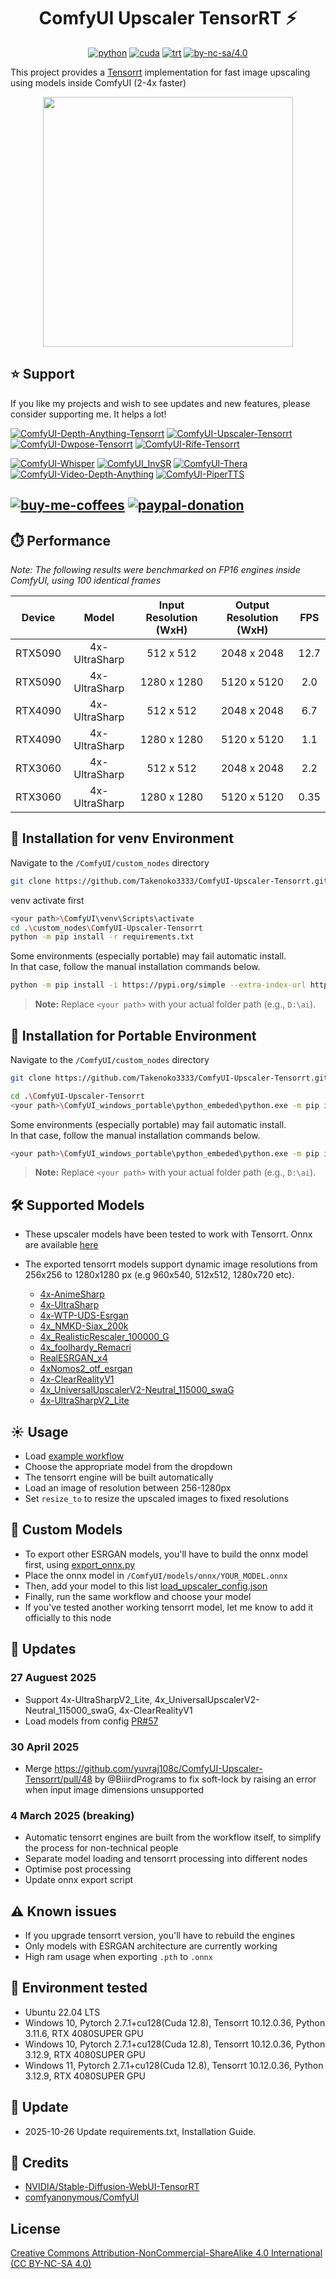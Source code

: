<div align="center">

# ComfyUI Upscaler TensorRT ⚡

[![python](https://img.shields.io/badge/python-3.11.6-green)](https://www.python.org/downloads/release/python-3116/)
[![cuda](https://img.shields.io/badge/cuda-12.8-green)](https://developer.nvidia.com/cuda-downloads)
[![trt](https://img.shields.io/badge/TRT-10.12.0.36-green)](https://developer.nvidia.com/tensorrt)
[![by-nc-sa/4.0](https://img.shields.io/badge/license-CC--BY--NC--SA--4.0-lightgrey)](https://creativecommons.org/licenses/by-nc-sa/4.0/deed.en)

</div>

This project provides a [Tensorrt](https://github.com/NVIDIA/TensorRT) implementation for fast image upscaling using models inside ComfyUI (2-4x faster)

<p align="center">
  <img src="assets/node_v3.png" style="height: 400px" />
</p>

## ⭐ Support
If you like my projects and wish to see updates and new features, please consider supporting me. It helps a lot! 

[![ComfyUI-Depth-Anything-Tensorrt](https://img.shields.io/badge/ComfyUI--Depth--Anything--Tensorrt-blue?style=flat-square)](https://github.com/yuvraj108c/ComfyUI-Depth-Anything-Tensorrt)
[![ComfyUI-Upscaler-Tensorrt](https://img.shields.io/badge/ComfyUI--Upscaler--Tensorrt-blue?style=flat-square)](https://github.com/yuvraj108c/ComfyUI-Upscaler-Tensorrt)
[![ComfyUI-Dwpose-Tensorrt](https://img.shields.io/badge/ComfyUI--Dwpose--Tensorrt-blue?style=flat-square)](https://github.com/yuvraj108c/ComfyUI-Dwpose-Tensorrt)
[![ComfyUI-Rife-Tensorrt](https://img.shields.io/badge/ComfyUI--Rife--Tensorrt-blue?style=flat-square)](https://github.com/yuvraj108c/ComfyUI-Rife-Tensorrt)

[![ComfyUI-Whisper](https://img.shields.io/badge/ComfyUI--Whisper-gray?style=flat-square)](https://github.com/yuvraj108c/ComfyUI-Whisper)
[![ComfyUI_InvSR](https://img.shields.io/badge/ComfyUI__InvSR-gray?style=flat-square)](https://github.com/yuvraj108c/ComfyUI_InvSR)
[![ComfyUI-Thera](https://img.shields.io/badge/ComfyUI--Thera-gray?style=flat-square)](https://github.com/yuvraj108c/ComfyUI-Thera)
[![ComfyUI-Video-Depth-Anything](https://img.shields.io/badge/ComfyUI--Video--Depth--Anything-gray?style=flat-square)](https://github.com/yuvraj108c/ComfyUI-Video-Depth-Anything)
[![ComfyUI-PiperTTS](https://img.shields.io/badge/ComfyUI--PiperTTS-gray?style=flat-square)](https://github.com/yuvraj108c/ComfyUI-PiperTTS)

[![buy-me-coffees](https://i.imgur.com/3MDbAtw.png)](https://www.buymeacoffee.com/yuvraj108cZ)
[![paypal-donation](https://i.imgur.com/w5jjubk.png)](https://paypal.me/yuvraj108c)
---

## ⏱️ Performance

_Note: The following results were benchmarked on FP16 engines inside ComfyUI, using 100 identical frames_

| Device |     Model     | Input Resolution (WxH) | Output Resolution (WxH) | FPS |
| :----: | :-----------: | :--------------------: | :---------------------: | :-: |
|  RTX5090  | 4x-UltraSharp |       512 x 512        |       2048 x 2048       |  12.7  |
|  RTX5090  | 4x-UltraSharp |       1280 x 1280      |       5120 x 5120       |  2.0  |
|  RTX4090  | 4x-UltraSharp |       512 x 512        |       2048 x 2048       |  6.7  |
|  RTX4090  | 4x-UltraSharp |       1280 x 1280      |       5120 x 5120       |  1.1  |
|  RTX3060  | 4x-UltraSharp |       512 x 512        |       2048 x 2048       |  2.2  |
|  RTX3060  | 4x-UltraSharp |       1280 x 1280      |       5120 x 5120       |  0.35  |

## 🚀 Installation for venv Environment
Navigate to the `/ComfyUI/custom_nodes` directory
```bash
git clone https://github.com/Takenoko3333/ComfyUI-Upscaler-Tensorrt.git
```
venv activate first
```bash
<your path>\ComfyUI\venv\Scripts\activate
cd .\custom_nodes\ComfyUI-Upscaler-Tensorrt
python -m pip install -r requirements.txt
```
Some environments (especially portable) may fail automatic install.  
In that case, follow the manual installation commands below.
```bash
python -m pip install -i https://pypi.org/simple --extra-index-url https://pypi.nvidia.com tensorrt-cu12==10.12.0.36 tensorrt-cu12-bindings==10.12.0.36 tensorrt-cu12-libs==10.12.0.36
```
> **Note:** Replace `<your path>` with your actual folder path (e.g., `D:\ai`).

## 💼 Installation for Portable Environment
 Navigate to the `/ComfyUI/custom_nodes` directory
```bash
git clone https://github.com/Takenoko3333/ComfyUI-Upscaler-Tensorrt.git
```
```bash
cd .\ComfyUI-Upscaler-Tensorrt
<your path>\ComfyUI_windows_portable\python_embeded\python.exe -m pip install -r requirements.txt
```
Some environments (especially portable) may fail automatic install.  
In that case, follow the manual installation commands below.
```bash
<your path>\ComfyUI_windows_portable\python_embeded\python.exe -m pip install -i https://pypi.org/simple --extra-index-url https://pypi.nvidia.com tensorrt-cu12==10.12.0.36 tensorrt-cu12-bindings==10.12.0.36 tensorrt-cu12-libs==10.12.0.36
```
> **Note:** Replace `<your path>` with your actual folder path (e.g., `D:\ai`).

## 🛠️ Supported Models

- These upscaler models have been tested to work with Tensorrt. Onnx are available [here](https://huggingface.co/yuvraj108c/ComfyUI-Upscaler-Onnx/tree/main)
- The exported tensorrt models support dynamic image resolutions from 256x256 to 1280x1280 px (e.g 960x540, 512x512, 1280x720 etc).

   - [4x-AnimeSharp](https://openmodeldb.info/models/4x-AnimeSharp)
   - [4x-UltraSharp](https://openmodeldb.info/models/4x-UltraSharp)
   - [4x-WTP-UDS-Esrgan](https://openmodeldb.info/models/4x-WTP-UDS-Esrgan)
   - [4x_NMKD-Siax_200k](https://openmodeldb.info/models/4x-NMKD-Siax-CX)
   - [4x_RealisticRescaler_100000_G](https://openmodeldb.info/models/4x-RealisticRescaler)
   - [4x_foolhardy_Remacri](https://openmodeldb.info/models/4x-Remacri)
   - [RealESRGAN_x4](https://openmodeldb.info/models/4x-realesrgan-x4plus)
   - [4xNomos2_otf_esrgan](https://openmodeldb.info/models/4x-Nomos2-otf-esrgan)
   - [4x-ClearRealityV1](https://openmodeldb.info/models/4x-ClearRealityV1)
   - [4x_UniversalUpscalerV2-Neutral_115000_swaG](https://openmodeldb.info/models/4x-UniversalUpscalerV2-Neutral)
   - [4x-UltraSharpV2_Lite](https://huggingface.co/Kim2091/UltraSharpV2) 

## ☀️ Usage

- Load [example workflow](assets/tensorrt_upscaling_workflow.json) 
- Choose the appropriate model from the dropdown
- The tensorrt engine will be built automatically
- Load an image of resolution between 256-1280px
- Set `resize_to` to resize the upscaled images to fixed resolutions

## 🔧 Custom Models
- To export other ESRGAN models, you'll have to build the onnx model first, using [export_onnx.py](scripts/export_onnx.py) 
- Place the onnx model in `/ComfyUI/models/onnx/YOUR_MODEL.onnx`
- Then, add your model to this list [load_upscaler_config.json](load_upscaler_config.json)
- Finally, run the same workflow and choose your model
- If you've tested another working tensorrt model, let me know to add it officially to this node

## 🚨 Updates
### 27 Auguest 2025
- Support 4x-UltraSharpV2_Lite, 4x_UniversalUpscalerV2-Neutral_115000_swaG, 4x-ClearRealityV1
- Load models from config [PR#57](https://github.com/yuvraj108c/ComfyUI-Upscaler-Tensorrt/pull/57)

### 30 April 2025
- Merge https://github.com/yuvraj108c/ComfyUI-Upscaler-Tensorrt/pull/48 by @BiiirdPrograms to fix soft-lock by raising an error when input image dimensions unsupported
### 4 March 2025 (breaking)
- Automatic tensorrt engines are built from the workflow itself, to simplify the process for non-technical people
- Separate model loading and tensorrt processing into different nodes
- Optimise post processing
- Update onnx export script

## ⚠️ Known issues

- If you upgrade tensorrt version, you'll have to rebuild the engines
- Only models with ESRGAN architecture are currently working
- High ram usage when exporting `.pth` to `.onnx`

## 🤖 Environment tested

- Ubuntu 22.04 LTS
- Windows 10, Pytorch 2.7.1+cu128(Cuda 12.8), Tensorrt 10.12.0.36, Python 3.11.6, RTX 4080SUPER GPU
- Windows 10, Pytorch 2.7.1+cu128(Cuda 12.8), Tensorrt 10.12.0.36, Python 3.12.9, RTX 4080SUPER GPU
- Windows 11, Pytorch 2.7.1+cu128(Cuda 12.8), Tensorrt 10.12.0.36, Python 3.12.9, RTX 4080SUPER GPU

## 📅 Update
- 2025-10-26 Update requirements.txt, Installation Guide.

## 👏 Credits

- [NVIDIA/Stable-Diffusion-WebUI-TensorRT](https://github.com/NVIDIA/Stable-Diffusion-WebUI-TensorRT)
- [comfyanonymous/ComfyUI](https://github.com/comfyanonymous/ComfyUI)

## License

[Creative Commons Attribution-NonCommercial-ShareAlike 4.0 International (CC BY-NC-SA 4.0)](https://creativecommons.org/licenses/by-nc-sa/4.0/)
